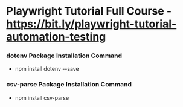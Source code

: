 # Playwright Tutorial Full Course - https://bit.ly/playwright-tutorial-automation-testing

### dotenv Package Installation Command
 - npm install dotenv --save
   
### csv-parse Package Installation Command
 - npm install csv-parse
